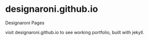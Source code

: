 # designaroni.github.io
Designaroni Pages

visit designaroni.github.io to see working portfolio, built with jekyll.
